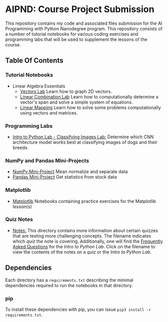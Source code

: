 # AIPND: Course Project Submission
This repository contains my code and associated files submission for the AI Programming with Python Nanodegree program. This repository consists of a number of tutorial notebooks for various coding exercises and programming labs that will be used to supplement the lessons of the course.

## Table Of Contents

### Tutorial Notebooks
* Linear Algebra Essentials
    * [Vectors Lab](https://github.com/udacity/AIPND/tree/master/linearalgebra-vectors_lab "Vectors Lab") Learn how to graph 2D vectors.
    * [Linear Combination Lab](https://github.com/udacity/AIPND/tree/master/linearalgebra-linear_combination "Linear Combination Lab") Learn how to computationally determine a vector's span and solve a simple system of equations.
    * [Linear Mapping](https://github.com/udacity/AIPND/tree/master/linearalgebra-linear_mapping "Linear Mapping Labs") Learn how to solve some problems computationally using vectors and matrices.
### Programming Labs
* [Intro to Python Lab - Classifying Images Lab:](https://github.com/udacity/AIPND/tree/master/intropylab-classifying-images "Classifying Images Lab") Determine which CNN architecture model works best at classifying images of dogs and their breeds.

### NumPy and Pandas Mini-Projects
* [NumPy Mini-Project](https://github.com/udacity/AIPND/tree/master/NumPy%20Mini-Project) Mean normalize and separate data
* [Pandas Mini-Project](https://github.com/udacity/AIPND/tree/master/Pandas%20Mini-Project) Get statistics from stock data

### Matplotlib
* [Matplotlib](https://github.com/udacity/AIPND/tree/master/Matplotlib) Notebooks containing practice exercises for the Matplotlib lesson(s)

### Quiz Notes
* [Notes:](https://github.com/udacity/AIPND/tree/master/notes "Notes") This directory contains more information about certain quizzes that are testing more challenging concepts. The filename indicates which _quiz_ the note is covering. Additionally, one will find the [Frequently Asked Questions](https://github.com/udacity/AIPND/blob/master/notes/lab_intro-to-python-lab.md) for the _Intro to Python Lab_. Click on the filename to view the contents of the notes on a _quiz_ or the _Intro to Python Lab_.

## Dependencies

Each directory has a `requirements.txt` describing the minimal dependencies required to run the notebooks in that directory.

### pip

To install these dependencies with pip, you can issue `pip3 install -r requirements.txt`.

